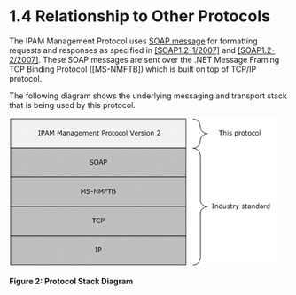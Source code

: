 <html dir="LTR" xmlns:mshelp="http://msdn.microsoft.com/mshelp" xmlns:ddue="http://ddue.schemas.microsoft.com/authoring/2003/5" xmlns:xlink="http://www.w3.org/1999/xlink" xmlns:tool="http://www.microsoft.com/tooltip">
 <body>
 <div id="header">
 <h1 class="heading">1.4 Relationship to Other Protocols</h1>
 </div>
 <div id="mainSection">
 <div id="mainBody">
 <div id="allHistory" class="saveHistory"></div>
 <div id="sectionSection0" class="section" name="collapseableSection">
 

<p>The IPAM Management Protocol uses <a href="21b4a631-8f28-420f-822f-c5f879d5046e.md#gt_96185df3-4677-478c-b239-f72fcf514c59">SOAP message</a> for formatting
requests and responses as specified in <a href="https://go.microsoft.com/fwlink/?LinkId=94664">[SOAP1.2-1/2007]</a> and <a href="https://go.microsoft.com/fwlink/?LinkId=119124">[SOAP1.2-2/2007]</a>.
These SOAP messages are sent over the .NET Message Framing TCP Binding Protocol
(<mshelp:link keywords="946510ad-c6c6-43d5-95ee-c4e982665ee5" tabindex="0">[MS-NMFTB]</mshelp:link>)
which is built on top of TCP/IP protocol. </p>

<p>The following diagram shows the underlying messaging and
transport stack that is being used by this protocol.</p>

<p><img src="MS-IPAMM2_files/image002.png" alt="Protocol Stack Diagram" title="Protocol Stack Diagram"></p>

<p><b>Figure 2: Protocol Stack Diagram</b></p>


 </div>
 </div>
 </div>
 </body>
</html>